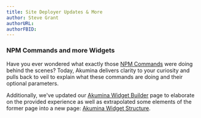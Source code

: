```yaml
---
title: Site Deployer Updates & More
author: Steve Grant
authorURL: 
authorFBID: 
---
```


### NPM Commands and more Widgets

Have you ever wondered what exactly those [NPM Commands](/docs/Akumina-Npm-Commands) were doing behind the scenes? Today, Akumina delivers clarity to your curiosity and pulls back to veil to explain what these commands are doing and their optional parameters.

Additionally, we've updated our [Akumina Widget Builder](/docs/Akumina-Widget-Builder) page to elaborate on the provided experience as well as extrapolated some elements of the former page into a new page: [Akumina Widget Structure](/docs/Akumina-Widget-Structure).